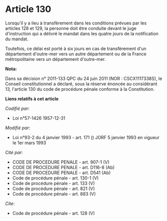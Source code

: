 # Article 130

Lorsqu'il y a lieu à transfèrement dans les conditions prévues par les articles 128 et 129, la personne doit être conduite
devant le juge d'instruction qui a délivré le mandat dans les quatre jours de la notification du mandat. 

Toutefois, ce délai est porté à six jours en cas de transfèrement d'un département d'outre-mer vers un autre département ou
de la France métropolitaine vers un département d'outre-mer.

**Nota:**

Dans sa décision n° 2011-133 QPC du 24 juin 2011 (NOR : CSCX1117338S), le Conseil constitutionnel a déclaré, sous la réserve
énoncée au considérant 13, l'article 130 du code de procédure pénale conforme à la Constitution.

**Liens relatifs à cet article**

_Codifié par_:

  - Loi n°57-1426 1957-12-31

_Modifié par_:

  - Loi n°93-2 du 4 janvier 1993 - art. 171 () JORF 5 janvier 1993 en vigueur le 1er mars 1993

_Cité par_:

  - CODE DE PROCEDURE PENALE - art. 907-1 (V)
  - CODE DE PROCEDURE PENALE - art. D116-8 (Ab)
  - CODE DE PROCEDURE PENALE - art. D541 (Ab)
  - Code de procédure pénale - art. 130-1 (V)
  - Code de procédure pénale - art. 133 (V)
  - Code de procédure pénale - art. 821 (V)
  - Code de procédure pénale - art. 883 (V)

_Cite_:

  - Code de procédure pénale - art. 128 (V)
